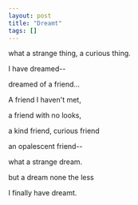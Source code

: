 ```yaml
---
layout: post
title: "Dreamt"
tags: []
---
```


what a strange thing, a curious thing.

I have dreamed--

dreamed of a friend...

A friend I haven't met, 

a friend with no looks, 

a kind friend, curious friend

an opalescent friend--

what a strange dream.

but a dream none the less

I finally have dreamt.